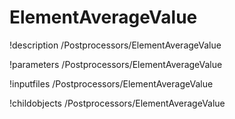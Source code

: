 <!-- MOOSE Documentation Stub: Remove this when content is added. -->

# ElementAverageValue
!description /Postprocessors/ElementAverageValue

!parameters /Postprocessors/ElementAverageValue

!inputfiles /Postprocessors/ElementAverageValue

!childobjects /Postprocessors/ElementAverageValue
